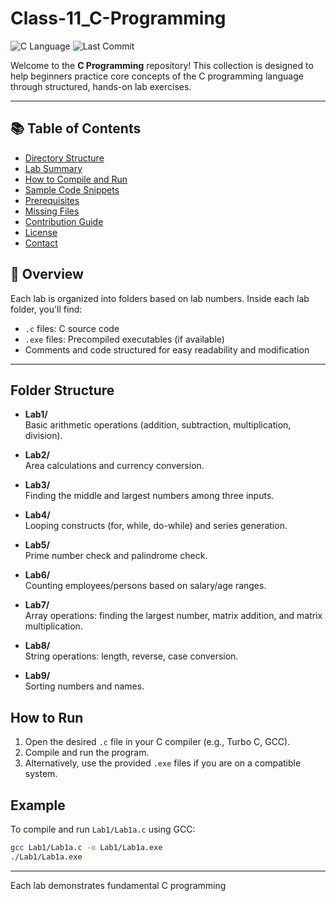 # Class-11_C-Programming

![C Language](https://img.shields.io/badge/Language-C-blue?logo=c)
![Last Commit](https://img.shields.io/github/last-commit/Suresh-Shrestha1/Class-11_C-Programming)

Welcome to the **C Programming** repository! This collection is designed to help beginners practice core concepts of the C programming language through structured, hands-on lab exercises.

---

## 📚 Table of Contents

- [Directory Structure](#-directory-structure)  
- [Lab Summary](#-lab-summary-table)  
- [How to Compile and Run](#-how-to-compile-and-run)  
- [Sample Code Snippets](#-sample-code-snippets)  
- [Prerequisites](#-prerequisites)  
- [Missing Files](#-missing-files)  
- [Contribution Guide](#-contribution-guide)  
- [License](#-license)  
- [Contact](#-contact)  

## 🧭 Overview

Each lab is organized into folders based on lab numbers. Inside each lab folder, you'll find:

- `.c` files: C source code
- `.exe` files: Precompiled executables (if available)
- Comments and code structured for easy readability and modification

---

## Folder Structure

- **Lab1/**  
  Basic arithmetic operations (addition, subtraction, multiplication, division).

- **Lab2/**  
  Area calculations and currency conversion.

- **Lab3/**  
  Finding the middle and largest numbers among three inputs.

- **Lab4/**  
  Looping constructs (for, while, do-while) and series generation.

- **Lab5/**  
  Prime number check and palindrome check.

- **Lab6/**  
  Counting employees/persons based on salary/age ranges.

- **Lab7/**  
  Array operations: finding the largest number, matrix addition, and matrix multiplication.

- **Lab8/**  
  String operations: length, reverse, case conversion.

- **Lab9/**  
  Sorting numbers and names.

## How to Run

1. Open the desired `.c` file in your C compiler (e.g., Turbo C, GCC).
2. Compile and run the program.
3. Alternatively, use the provided `.exe` files if you are on a compatible system.

## Example

To compile and run `Lab1/Lab1a.c` using GCC:

```sh
gcc Lab1/Lab1a.c -o Lab1/Lab1a.exe
./Lab1/Lab1a.exe
```

---

Each lab demonstrates fundamental C programming
